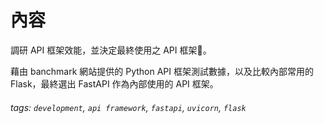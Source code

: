 # 內容

調研 API 框架效能，並決定最終使用之 API 框架。

藉由 banchmark 網站提供的 Python API 框架測試數據，以及比較內部常用的 Flask，最終選出 FastAPI 作為內部使用的 API 框架。

###### tags: `development`, `api framework`, `fastapi`, `uvicorn`, `flask`